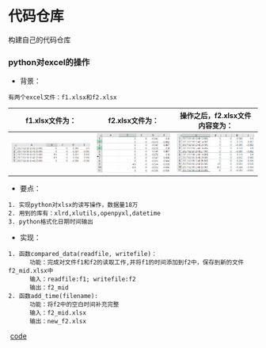 # 代码仓库
构建自己的代码仓库

### python对excel的操作

- 背景：

```
有两个excel文件：f1.xlsx和f2.xlsx
```

| f1.xlsx文件为：                                   | f2.xlsx文件为：                                   | 操作之后，f2.xlsx文件内容变为：                   |
| ------------------------------------------------- | ------------------------------------------------- | ------------------------------------------------- |
| ![1569852766602](README.assets/1569852766602.png) | ![1569852799960](README.assets/1569852799960.png) | ![1569853016484](README.assets/1569853016484.png) |

- 
  要点：

```
1. 实现python对xlsx的读写操作，数据量18万
2. 用到的库有：xlrd,xlutils,openpyxl,datetime
3. python格式化日期时间输出
```

- 实现：

```
1. 函数compared_data(readfile, writefile)：
      功能：完成对文件f1和f2的读取工作,并将f1的时间添加到f2中，保存到新的文件f2_mid.xlsx中
      输入：readfile:f1; writefile:f2
      输出：f2_mid
2. 函数add_time(filename):
	  功能：将f2中的空白时间补充完整
	  输入：f2_mid.xlsx
	  输出：new_f2.xlsx
```
​		[code](./python_excel/rw_excel.py) 

